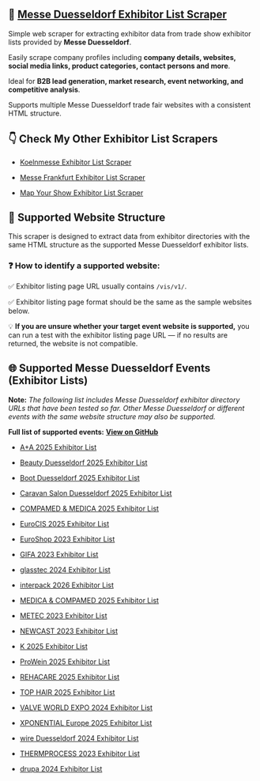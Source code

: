 ## 🤖 [Messe Duesseldorf Exhibitor List Scraper](https://apify.com/skython/messe-duesseldorf-exhibitor-list-scraper)

Simple web scraper for extracting exhibitor data from trade show exhibitor lists provided by **Messe Duesseldorf**. 

Easily scrape company profiles including **company details, websites, social media links, product categories, contact persons and more**. 

Ideal for **B2B lead generation, market research, event networking, and competitive analysis**. 

Supports multiple Messe Duesseldorf trade fair websites with a consistent HTML structure.


## 👇 Check My Other Exhibitor List Scrapers

- [Koelnmesse Exhibitor List Scraper](https://apify.com/skython/koelnmesse-exhibitor-list-scraper)

- [Messe Frankfurt Exhibitor List Scraper](https://apify.com/skython/messe-frankfurt-exhibitor-list-scraper)

- [Map Your Show Exhibitor List Scraper](https://apify.com/skython/map-your-show-exhibitor-list-scraper)


## 🎯 Supported Website Structure

This scraper is designed to extract data from exhibitor directories with the same HTML structure as the supported Messe Duesseldorf exhibitor lists.

### ❓ How to identify a supported website:

✅ Exhibitor listing page URL usually contains `/vis/v1/`.

✅ Exhibitor listing page format should be the same as the sample websites below.

💡 **If you are unsure whether your target event website is supported,** you can run a test with the exhibitor listing page URL — if no results are returned, the website is not compatible.


## 🌐 Supported Messe Duesseldorf Events (Exhibitor Lists)

**Note:** *The following list includes Messe Duesseldorf exhibitor directory URLs that have been tested so far. Other Messe Duesseldorf or different events with the same website structure may also be supported.*

**Full list of supported events:** [**View on GitHub**](https://github.com/selimgokirmak/Messe-Duesseldorf-Supported-Events)

- [A+A 2025 Exhibitor List](https://www.aplusa-online.com/vis/v1/en/search?ticket=g_u_e_s_t&_query=&f_type=profile)

- [Beauty Duesseldorf 2025 Exhibitor List](https://www.beauty-duesseldorf.com/vis/v1/en/search?ticket=g_u_e_s_t&_query=&f_type=profile)

- [Boot Duesseldorf 2025 Exhibitor List](https://www.boot.com/vis/v1/en/search?ticket=g_u_e_s_t&_query=&f_type=profile)

- [Caravan Salon Duesseldorf 2025 Exhibitor List](https://www.caravan-salon.com/vis/v1/en/search?ticket=g_u_e_s_t&_query=&f_type=profile)

- [COMPAMED & MEDICA 2025 Exhibitor List](https://www.compamed-tradefair.com/vis/v1/en/search?ticket=g_u_e_s_t&_query=&f_type=profile)

- [EuroCIS 2025 Exhibitor List](https://www.eurocis-tradefair.com/vis/v1/en/search?ticket=g_u_e_s_t&_query=&f_type=profile)

- [EuroShop 2023 Exhibitor List](https://www.euroshop-tradefair.com/vis/v1/en/search?ticket=g_u_e_s_t&_query=&f_type=profile)

- [GIFA 2023 Exhibitor List](https://www.gifa.com/vis/v1/en/search?ticket=g_u_e_s_t&_query=&f_type=profile)

- [glasstec 2024 Exhibitor List](https://www.glasstec-online.com/vis/v1/en/search?ticket=g_u_e_s_t&_query=&f_type=profile)

- [interpack 2026 Exhibitor List](https://www.interpack.com/vis/v1/en/search?ticket=g_u_e_s_t&_query=&f_type=profile)

- [MEDICA & COMPAMED 2025 Exhibitor List](https://www.medica-tradefair.com/vis/v1/en/search?ticket=g_u_e_s_t&_query=&f_type=profile)

- [METEC 2023 Exhibitor List](https://www.metec-tradefair.com/vis/v1/en/search?ticket=g_u_e_s_t&_query=&f_type=profile)

- [NEWCAST 2023 Exhibitor List](https://www.newcast.com/vis/v1/en/search?ticket=g_u_e_s_t&_query=&f_type=profile)

- [K 2025 Exhibitor List](https://www.k-online.com/vis/v1/en/search?ticket=g_u_e_s_t&_query=&f_type=profile)

- [ProWein 2025 Exhibitor List](https://www.prowein.com/vis/v1/en/search?ticket=g_u_e_s_t&_query=&f_type=profile)

- [REHACARE 2025 Exhibitor List](https://www.rehacare.com/vis/v1/en/search?ticket=g_u_e_s_t&_query=&f_type=profile)

- [TOP HAIR 2025 Exhibitor List](https://www.top-hair-international.com/vis/v1/en/search?ticket=g_u_e_s_t&_query=&f_type=profile)

- [VALVE WORLD EXPO 2024 Exhibitor List](https://www.valveworldexpo.com/vis/v1/en/search?ticket=g_u_e_s_t&_query=&f_type=profile)

- [XPONENTIAL Europe 2025 Exhibitor List](https://www.xponential-europe.com/vis/v1/en/search?ticket=g_u_e_s_t&_query=&f_type=profile)

- [wire Duesseldorf 2024 Exhibitor List](https://www.wire-tradefair.com/vis/v1/en/search?ticket=g_u_e_s_t&_query=&f_type=profile)

- [THERMPROCESS 2023 Exhibitor List](https://www.thermprocess-online.com/vis/v1/en/search?ticket=g_u_e_s_t&_query=&f_type=profile)

- [drupa 2024 Exhibitor List](https://www.drupa.com/vis/v1/en/search?ticket=g_u_e_s_t&_query=&f_type=profile)